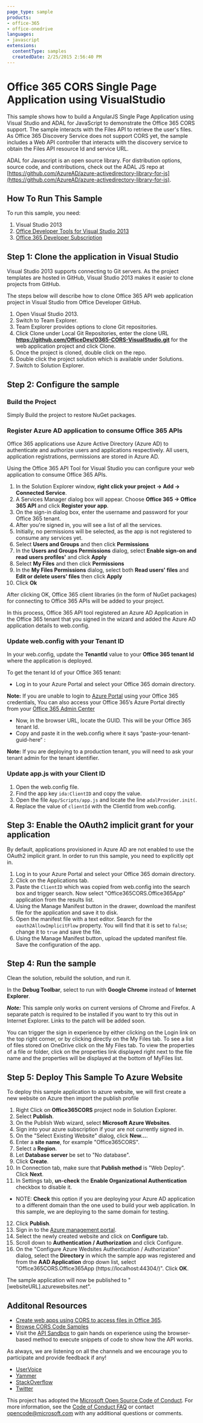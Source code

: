 ```yaml
---
page_type: sample
products:
- office-365
- office-onedrive
languages:
- javascript
extensions:
  contentType: samples
  createdDate: 2/25/2015 2:56:40 PM
---
```

# Office 365 CORS Single Page Application using VisualStudio
This sample shows how to build a AngularJS Single Page Application using Visual Studio and ADAL for JavaScript to demonstrate the Office 365 CORS support. The sample interacts with the Files API to retrieve the user's files. As Office 365 Discovery Service does not support CORS yet, the sample includes a Web API controller that interacts with the discovery service to obtain the Files API resource Id and service URL.

ADAL for Javascript is an open source library.  For distribution options, source code, and contributions, check out the ADAL JS repo at [https://github.com/AzureAD/azure-activedirectory-library-for-js](https://github.com/AzureAD/azure-activedirectory-library-for-js).

## How To Run This Sample
To run this sample, you need:

1. Visual Studio 2013
2. [Office Developer Tools for Visual Studio 2013](http://aka.ms/OfficeDevToolsForVS2013)
3. [Office 365 Developer Subscription](https://portal.office.com/Signup/Signup.aspx?OfferId=6881A1CB-F4EB-4db3-9F18-388898DAF510&DL=DEVELOPERPACK&ali=1)

## Step 1: Clone the application in Visual Studio
Visual Studio 2013 supports connecting to Git servers. As the project templates are hosted in GitHub, Visual Studio 2013 makes it easier to clone projects from GitHub.

The steps below will describe how to clone Office 365 API web application project in Visual Studio from Office Developer GitHub.

1. Open Visual Studio 2013.
2. Switch to Team Explorer.
3. Team Explorer provides options to clone Git repositories.
4. Click Clone under Local Git Repositories, enter the clone URL **https://github.com/OfficeDev/O365-CORS-VisualStudio.git** for the web application project and click Clone.
5. Once the project is cloned, double click on the repo.
6. Double click the project solution which is available under Solutions.
7. Switch to Solution Explorer.

## Step 2: Configure the sample

### Build the Project
Simply Build the project to restore NuGet packages.

### Register Azure AD application to consume Office 365 APIs
Office 365 applications use Azure Active Directory (Azure AD) to authenticate and authorize users and applications respectively. All users, application registrations, permissions are stored in Azure AD.

Using the Office 365 API Tool for Visual Studio you can configure your web application to consume Office 365 APIs.

1. In the Solution Explorer window, **right click your project -> Add -> Connected Service**.
2. A Services Manager dialog box will appear. Choose **Office 365 -> Office 365 API** and click **Register your app**.
3. On the sign-in dialog box, enter the username and password for your Office 365 tenant.
4. After you're signed in, you will see a list of all the services.
5. Initially, no permissions will be selected, as the app is not registered to consume any services yet.
6. Select **Users and Groups** and then click **Permissions**
7. In the **Users and Groups Permissions** dialog, select **Enable sign-on and read users profiles'** and click **Apply**
8. Select **My Files** and then click **Permissions**
9. In the **My Files Permissions** dialog, select both **Read users' files** and **Edit or delete users' files** then click **Apply**
10. Click **Ok**

After clicking OK, Office 365 client libraries (in the form of NuGet packages) for connecting to Office 365 APIs will be added to your project.

In this process, Office 365 API tool registered an Azure AD Application in the Office 365 tenant that you signed in the wizard and added the Azure AD application details to web.config.

### Update web.config with your Tenant ID
In your web.config, update the **TenantId** value to your **Office 365 tenant Id** where the application is deployed.

To get the tenant Id of your Office 365 tenant:
- Log in to your Azure Portal and select your Office 365 domain directory.

**Note:** If you are unable to login to [Azure Portal](https://manage.windowsazure.com) using your Office 365 credentials, You can also access your Office 365’s Azure Portal directly from your [Office 365 Admin Center](http://chakkaradeep.com/index.php/access-azure-active-directory-portal-from-your-office-365-subscription/)

- Now, in the browser URL, locate the GUID. This will be your Office 365 tenant Id.
- Copy and paste it in the web.config where it says “paste-your-tenant-guid-here“ : 
<add key=“ida:TenantId“ value=“paste-your-tenant-guid-here“ />

**Note:** If you are deploying to a production tenant, you will need to ask your tenant admin for the tenant identifier.

### Update app.js with your Client ID
1. Open the web.config file.
2. Find the app key `ida:ClientID` and copy the value.
3. Open the file `App/Scripts/app.js` and locate the line `adalProvider.init(`.
4. Replace the value of `clientId` with the ClientId from web.config.

## Step 3: Enable the OAuth2 implicit grant for your application
By default, applications provisioned in Azure AD are not enabled to use the OAuth2 implicit grant. In order to run this sample, you need to explicitly opt in.

1. Log in to your Azure Portal and select your Office 365 domain directory.
2. Click on the Applications tab.
3. Paste the `ClientID` which was copied from web.config into the search box and trigger search. Now select "Office365CORS.Office365App" application from the results list. 
4. Using the Manage Manifest button in the drawer, download the manifest file for the application and save it to disk.
5. Open the manifest file with a text editor. Search for the `oauth2AllowImplicitFlow` property. You will find that it is set to `false`; change it to `true` and save the file.
6. Using the Manage Manifest button, upload the updated manifest file. Save the configuration of the app.

## Step 4: Run the sample
Clean the solution, rebuild the solution, and run it.

In the **Debug Toolbar**, select to run with **Google Chrome** instead of **Internet Explorer**.

***Note:*** This sample only works on current versions of Chrome and Firefox. A separate patch is required to be installed if you want to try this out in Internet Explorer. Links to the patch will be added soon.

You can trigger the sign in experience by either clicking on the Login link on the top right corner, or by clicking directly on the My Files tab. To see a list of files stored on OneDrive click on the My Files tab. To view the properties of a file or folder, click on the properties link displayed right next to the file name and the properties will be displayed at the bottom of MyFiles list.

## Step 5: Deploy This Sample To Azure Website
To deploy this sample application to azure website, we will first create a new website on Azure then import the publish profile

1. Right Click on **Office365CORS** project node in Solution Explorer.
2. Select **Publish**.
3. On the Publish Web wizard, select **Microsoft Azure Websites**.
4. Sign into your azure subscription if your are not currently signed in.
5. On the "Select Existing Website" dialog, click **New...**.
6. Enter a **site name**, for example "Office365CORS".
7. Select a **Region**.
8. Let **Database server** be set to "No database".
9. Click **Create**.
10. In Connection tab, make sure that **Publish method** is "Web Deploy". Click **Next**.
11. In Settings tab, **un-check** the **Enable Organizational Authentication** checkbox to disable it.
 - NOTE: **Check** this option if you are deploying your Azure AD application to a different domain than the one used to build your web application. In this sample, we are deploying to the same domain for testing.
12. Click **Publish**.
13. Sign in to the [Azure management portal](https://manage.windowsazure.com).
14. Select the newly created website and click on **Configure** tab.
15. Scroll down to **Authentication / Authorization** and click Configure.
16. On the "Configure Azure Wedsites Authentication / Authorization" dialog, select the **Directory** in which the sample app was registered and from the **AAD Application** drop down list, select "Office365CORS.Office365App (https://localhost:44304/)". Click **OK**.

The sample application will now be published to "[websiteURL].azurewebsites.net".

## Additonal Resources

- [Create web apps using CORS to access files in Office 365](https://msdn.microsoft.com/en-us/office/office365/howto/create-web-apps-using-CORS-to-access-files-in-Office-365).
- [Browse CORS Code Samples](http://dev.office.com/code-samples?filters=AngularJS)
- Visit the [API Sandbox](https://apisandbox.msdn.microsoft.com/) to gain hands on experience using the browser-based method to execute snippets of code to show how the API works.

As always, we are listening on all the channels and we encourage you to participate and provide feedback if any!
- [UserVoice](http://aka.ms/OfficeDevFeedback)
- [Yammer](http://aka.ms/Office365DevApisYam)
- [StackOverflow](http://aka.ms/AskOffice365Dev)
- [Twitter](http://www.twitter.com/OfficeDev)


This project has adopted the [Microsoft Open Source Code of Conduct](https://opensource.microsoft.com/codeofconduct/). For more information, see the [Code of Conduct FAQ](https://opensource.microsoft.com/codeofconduct/faq/) or contact [opencode@microsoft.com](mailto:opencode@microsoft.com) with any additional questions or comments.
